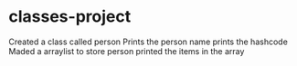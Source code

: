 # classes-project

Created a class called person
Prints the person name
prints the hashcode
Maded a arraylist to store person
printed the items in the array
